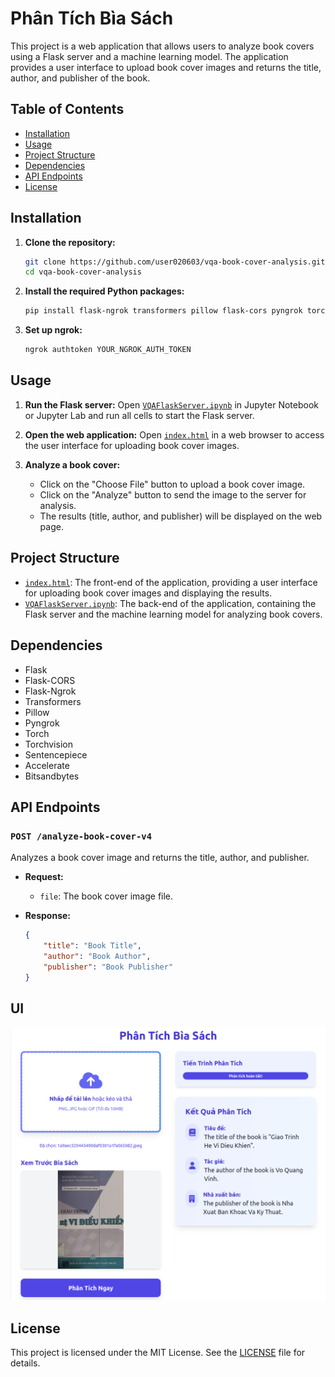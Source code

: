 # Phân Tích Bìa Sách

This project is a web application that allows users to analyze book covers using a Flask server and a machine learning model. The application provides a user interface to upload book cover images and returns the title, author, and publisher of the book.

## Table of Contents

- [Installation](#installation)
- [Usage](#usage)
- [Project Structure](#project-structure)
- [Dependencies](#dependencies)
- [API Endpoints](#api-endpoints)
- [License](#license)

## Installation

1. **Clone the repository:**
    ```sh
    git clone https://github.com/user020603/vqa-book-cover-analysis.git
    cd vqa-book-cover-analysis
    ```

2. **Install the required Python packages:**
    ```sh
    pip install flask-ngrok transformers pillow flask-cors pyngrok torch torchvision sentencepiece accelerate bitsandbytes
    ```

3. **Set up ngrok:**
    ```sh
    ngrok authtoken YOUR_NGROK_AUTH_TOKEN
    ```

## Usage

1. **Run the Flask server:**
    Open [`VQAFlaskServer.ipynb`](VQAFlaskServer.ipynb) in Jupyter Notebook or Jupyter Lab and run all cells to start the Flask server.

2. **Open the web application:**
    Open [`index.html`](index.html) in a web browser to access the user interface for uploading book cover images.

3. **Analyze a book cover:**
    - Click on the "Choose File" button to upload a book cover image.
    - Click on the "Analyze" button to send the image to the server for analysis.
    - The results (title, author, and publisher) will be displayed on the web page.

## Project Structure
- [`index.html`](index.html): The front-end of the application, providing a user interface for uploading book cover images and displaying the results.
- [`VQAFlaskServer.ipynb`](VQAFlaskServer.ipynb): The back-end of the application, containing the Flask server and the machine learning model for analyzing book covers.

## Dependencies

- Flask
- Flask-CORS
- Flask-Ngrok
- Transformers
- Pillow
- Pyngrok
- Torch
- Torchvision
- Sentencepiece
- Accelerate
- Bitsandbytes

## API Endpoints

### `POST /analyze-book-cover-v4`

Analyzes a book cover image and returns the title, author, and publisher.

- **Request:**
    - `file`: The book cover image file.

- **Response:**
    ```json
    {
        "title": "Book Title",
        "author": "Book Author",
        "publisher": "Book Publisher"
    }
    ```

## UI
![alt text](image.png)

## License

This project is licensed under the MIT License. See the [LICENSE](LICENSE) file for details.